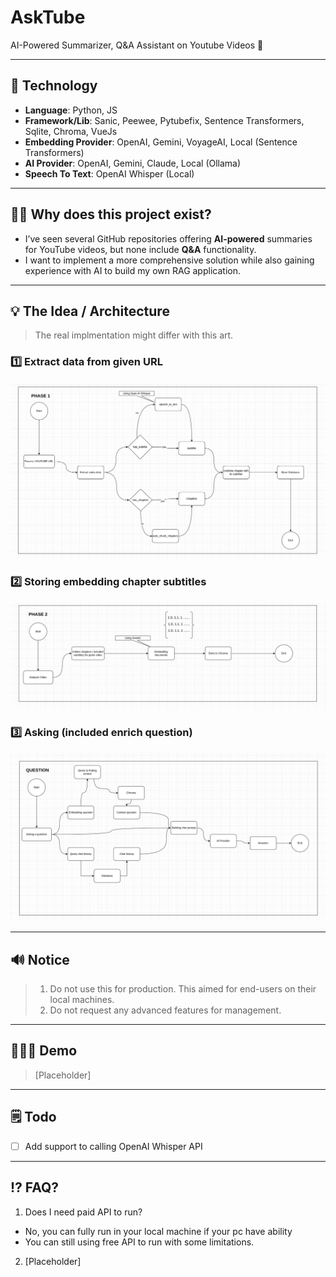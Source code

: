 # AskTube

AI-Powered Summarizer, Q&amp;A Assistant on Youtube Videos 🤖

---
## 🔨 Technology

- **Language**: Python, JS
- **Framework/Lib**: Sanic, Peewee, Pytubefix, Sentence Transformers, Sqlite, Chroma, VueJs
- **Embedding Provider**: OpenAI, Gemini, VoyageAI, Local (Sentence Transformers)
- **AI Provider**: OpenAI, Gemini, Claude, Local (Ollama)
- **Speech To Text**: OpenAI Whisper (Local)

---
## 🤷🏽 Why does this project exist?

- I’ve seen several GitHub repositories offering **AI-powered** summaries for YouTube videos, but none include **Q&A**
  functionality.
- I want to implement a more comprehensive solution while also gaining experience with AI to build my own RAG application.

---
## 💡 The Idea / Architecture

> The real implmentation might differ with this art.

### 1️⃣ Extract data from given URL

![P1.png](docs/P1.png)

### 2️⃣ Storing embedding chapter subtitles

![P2.png](docs/P2.png)

### 3️⃣ Asking (included enrich question)

![P3.png](docs/P3.png)

---
## 🔊 Notice

> 1. Do not use this for production. This aimed for end-users on their local machines.
> 2. Do not request any advanced features for management.

----
## 🏃🏽‍➡️ Demo

> [Placeholder]

---
## 🗒️ Todo
- [ ] Add support to calling OpenAI Whisper API

---
## ⁉️ FAQ?

1. Does I need paid API to run?
  - No, you can fully run in your local machine if your pc have ability
  - You can still using free API to run with some limitations.
2. [Placeholder]
